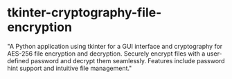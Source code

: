 # tkinter-cryptography-file-encryption
"A Python application using tkinter for a GUI interface and cryptography for AES-256 file encryption and decryption. Securely encrypt files with a user-defined password and decrypt them seamlessly. Features include password hint support and intuitive file management."
